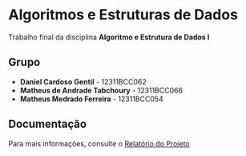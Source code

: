 # Algoritmos e Estruturas de Dados

Trabalho final da disciplina **Algoritmo e Estrutura de Dados I**

## Grupo
- **Daniel Cardoso Gentil** - 12311BCC062
- **Matheus de Andrade Tabchoury** - 12311BCC066
- **Matheus Medrado Ferreira** - 12311BCC054

## Documentação
Para mais informações, consulte o [Relatório do Projeto](https://github.com/matheusmedrado/Algoritmos-e-Estruturas-de-Dados/blob/main/Relat%C3%B3rio%20e%20Doc/relatorio.md)
